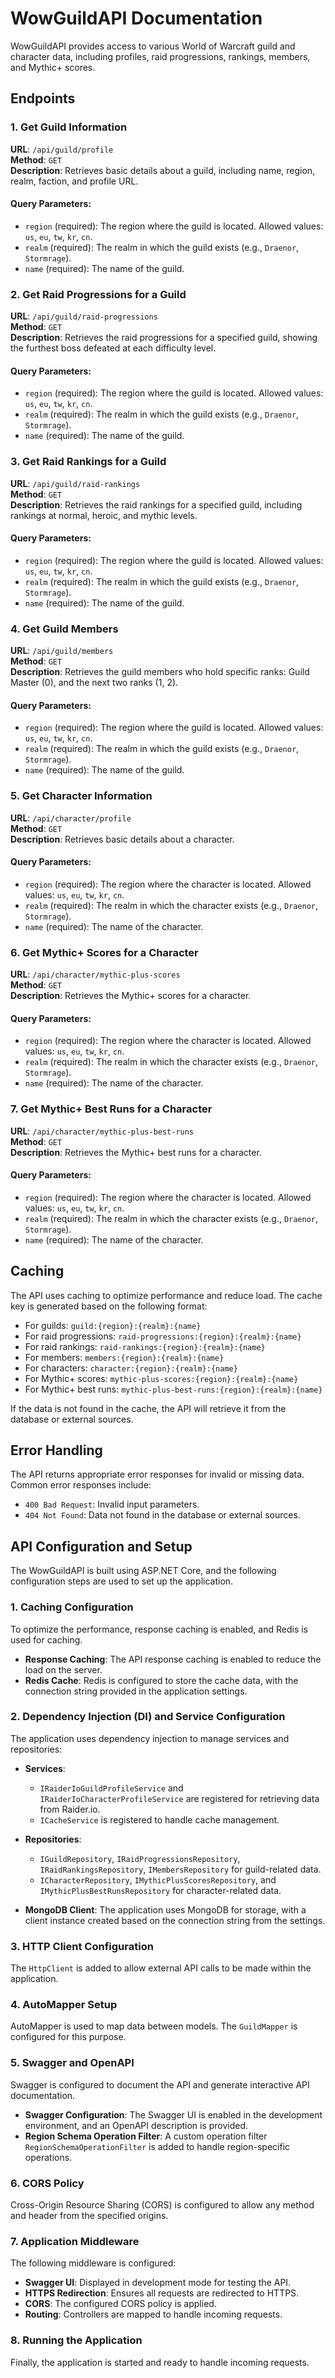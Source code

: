 # WowGuildAPI Documentation

WowGuildAPI provides access to various World of Warcraft guild and character data, including profiles, raid progressions, rankings, members, and Mythic+ scores.

## Endpoints

### 1. Get Guild Information

**URL**: `/api/guild/profile`  
**Method**: `GET`  
**Description**: Retrieves basic details about a guild, including name, region, realm, faction, and profile URL.

#### Query Parameters:
- `region` (required): The region where the guild is located. Allowed values: `us`, `eu`, `tw`, `kr`, `cn`.
- `realm` (required): The realm in which the guild exists (e.g., `Draenor`, `Stormrage`).
- `name` (required): The name of the guild.

### 2. Get Raid Progressions for a Guild

**URL**: `/api/guild/raid-progressions`  
**Method**: `GET`  
**Description**: Retrieves the raid progressions for a specified guild, showing the furthest boss defeated at each difficulty level.

#### Query Parameters:
- `region` (required): The region where the guild is located. Allowed values: `us`, `eu`, `tw`, `kr`, `cn`.
- `realm` (required): The realm in which the guild exists (e.g., `Draenor`, `Stormrage`).
- `name` (required): The name of the guild.

### 3. Get Raid Rankings for a Guild

**URL**: `/api/guild/raid-rankings`  
**Method**: `GET`  
**Description**: Retrieves the raid rankings for a specified guild, including rankings at normal, heroic, and mythic levels.

#### Query Parameters:
- `region` (required): The region where the guild is located. Allowed values: `us`, `eu`, `tw`, `kr`, `cn`.
- `realm` (required): The realm in which the guild exists (e.g., `Draenor`, `Stormrage`).
- `name` (required): The name of the guild.

### 4. Get Guild Members

**URL**: `/api/guild/members`  
**Method**: `GET`  
**Description**: Retrieves the guild members who hold specific ranks: Guild Master (0), and the next two ranks (1, 2).

#### Query Parameters:
- `region` (required): The region where the guild is located. Allowed values: `us`, `eu`, `tw`, `kr`, `cn`.
- `realm` (required): The realm in which the guild exists (e.g., `Draenor`, `Stormrage`).
- `name` (required): The name of the guild.

### 5. Get Character Information

**URL**: `/api/character/profile`  
**Method**: `GET`  
**Description**: Retrieves basic details about a character.

#### Query Parameters:
- `region` (required): The region where the character is located. Allowed values: `us`, `eu`, `tw`, `kr`, `cn`.
- `realm` (required): The realm in which the character exists (e.g., `Draenor`, `Stormrage`).
- `name` (required): The name of the character.

### 6. Get Mythic+ Scores for a Character

**URL**: `/api/character/mythic-plus-scores`  
**Method**: `GET`  
**Description**: Retrieves the Mythic+ scores for a character.

#### Query Parameters:
- `region` (required): The region where the character is located. Allowed values: `us`, `eu`, `tw`, `kr`, `cn`.
- `realm` (required): The realm in which the character exists (e.g., `Draenor`, `Stormrage`).
- `name` (required): The name of the character.

### 7. Get Mythic+ Best Runs for a Character

**URL**: `/api/character/mythic-plus-best-runs`  
**Method**: `GET`  
**Description**: Retrieves the Mythic+ best runs for a character.

#### Query Parameters:
- `region` (required): The region where the character is located. Allowed values: `us`, `eu`, `tw`, `kr`, `cn`.
- `realm` (required): The realm in which the character exists (e.g., `Draenor`, `Stormrage`).
- `name` (required): The name of the character.

## Caching

The API uses caching to optimize performance and reduce load. The cache key is generated based on the following format:
- For guilds: `guild:{region}:{realm}:{name}`
- For raid progressions: `raid-progressions:{region}:{realm}:{name}`
- For raid rankings: `raid-rankings:{region}:{realm}:{name}`
- For members: `members:{region}:{realm}:{name}`
- For characters: `character:{region}:{realm}:{name}`
- For Mythic+ scores: `mythic-plus-scores:{region}:{realm}:{name}`
- For Mythic+ best runs: `mythic-plus-best-runs:{region}:{realm}:{name}`

If the data is not found in the cache, the API will retrieve it from the database or external sources.

## Error Handling

The API returns appropriate error responses for invalid or missing data. Common error responses include:
- `400 Bad Request`: Invalid input parameters.
- `404 Not Found`: Data not found in the database or external sources.

## API Configuration and Setup

The WowGuildAPI is built using ASP.NET Core, and the following configuration steps are used to set up the application.

### 1. Caching Configuration

To optimize the performance, response caching is enabled, and Redis is used for caching.

- **Response Caching**: The API response caching is enabled to reduce the load on the server.
- **Redis Cache**: Redis is configured to store the cache data, with the connection string provided in the application settings.

### 2. Dependency Injection (DI) and Service Configuration

The application uses dependency injection to manage services and repositories:

- **Services**:
  - `IRaiderIoGuildProfileService` and `IRaiderIoCharacterProfileService` are registered for retrieving data from Raider.io.
  - `ICacheService` is registered to handle cache management.

- **Repositories**:
  - `IGuildRepository`, `IRaidProgressionsRepository`, `IRaidRankingsRepository`, `IMembersRepository` for guild-related data.
  - `ICharacterRepository`, `IMythicPlusScoresRepository`, and `IMythicPlusBestRunsRepository` for character-related data.

- **MongoDB Client**: The application uses MongoDB for storage, with a client instance created based on the connection string from the settings.

### 3. HTTP Client Configuration

The `HttpClient` is added to allow external API calls to be made within the application.

### 4. AutoMapper Setup

AutoMapper is used to map data between models. The `GuildMapper` is configured for this purpose.

### 5. Swagger and OpenAPI

Swagger is configured to document the API and generate interactive API documentation.

- **Swagger Configuration**: The Swagger UI is enabled in the development environment, and an OpenAPI description is provided.
- **Region Schema Operation Filter**: A custom operation filter `RegionSchemaOperationFilter` is added to handle region-specific operations.

### 6. CORS Policy

Cross-Origin Resource Sharing (CORS) is configured to allow any method and header from the specified origins.

### 7. Application Middleware

The following middleware is configured:

- **Swagger UI**: Displayed in development mode for testing the API.
- **HTTPS Redirection**: Ensures all requests are redirected to HTTPS.
- **CORS**: The configured CORS policy is applied.
- **Routing**: Controllers are mapped to handle incoming requests.

### 8. Running the Application

Finally, the application is started and ready to handle incoming requests.
